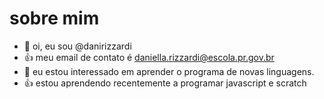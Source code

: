 # sobre mim


- 👋 oi, eu sou @danirizzardi
- 👍 meu email de contato é daniella.rizzardi@escola.pr.gov.br
- 👀 eu estou interessado em aprender o programa de novas linguagens.
- 👍 estou aprendendo recentemente a programar javascript e scratch



